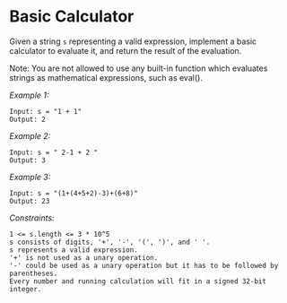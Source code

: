 # Basic Calculator

Given a string `s` representing a valid expression, implement a basic calculator to evaluate it, and return the result of the evaluation.

Note: You are not allowed to use any built-in function which evaluates strings as mathematical expressions, such as eval().

*Example 1:*

    Input: s = "1 + 1"
    Output: 2

*Example 2:*

    Input: s = " 2-1 + 2 "
    Output: 3

*Example 3:*

    Input: s = "(1+(4+5+2)-3)+(6+8)"
    Output: 23

*Constraints:*

    1 <= s.length <= 3 * 10^5
    s consists of digits, '+', '-', '(', ')', and ' '.
    s represents a valid expression.
    '+' is not used as a unary operation.
    '-' could be used as a unary operation but it has to be followed by parentheses.
    Every number and running calculation will fit in a signed 32-bit integer.

